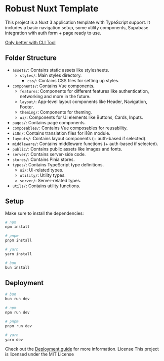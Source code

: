 # Robust Nuxt Template

This project is a Nuxt 3 application template with TypeScript support. It includes a basic navigation setup, some utility components, Supabase integration with auth form + page ready to use.

[Only better with CLI Tool](https://www.npmjs.com/package/create-robust-nuxt)

## Folder Structure

- `assets/`: Contains static assets like stylesheets.
	- `styles/`: Main styles directory.
		- `css/`: Contains CSS files for setting up styles.
- `components/`: Contains Vue components.
	- `features`: Components for different features like authentication, networking and more in the future.
	- `layout/`: App-level layout components like Header, Navigation, Footer.
	- `theming/`: Components for theming.
	- `ui/`: Components for UI elements like Buttons, Cards, Inputs.
- `pages/`: Contains page components.
- `composables/`: Contains Vue composables for reusability.
- `i18n/`: Contains translation files for i18n module.
- `layouts/`: Contains layout components (+ auth-based if selected).
- `middleware/`: Contains middleware functions (+ auth-based if selected).
- `public/`: Contains public assets like images and fonts.
- `server/`: Contains server-side code.
- `stores/`: Contains Pinia stores.
- `types/`: Contains TypeScript type definitions.
	- `ui/`: UI-related types.
	- `utility/`: Utility types.
	- `server/`: Server-related types.
- `utils/`: Contains utility functions.

## Setup

Make sure to install the dependencies:

```bash
# npm
npm install
```

```bash
# pnpm
pnpm install
```

```bash
# yarn
yarn install
```

```bash
# bun
bun install
```

## Deployment

```bash
# bun
bun run dev
```

```bash
# npm
npm run dev
```

```bash
# pnpm
pnpm run dev
```

```bash
# yarn
yarn dev
```

Check out the [Deployment guide](https://nuxt.com/docs/getting-started/deployment) for more information.
License
This project is licensed under the MIT License
